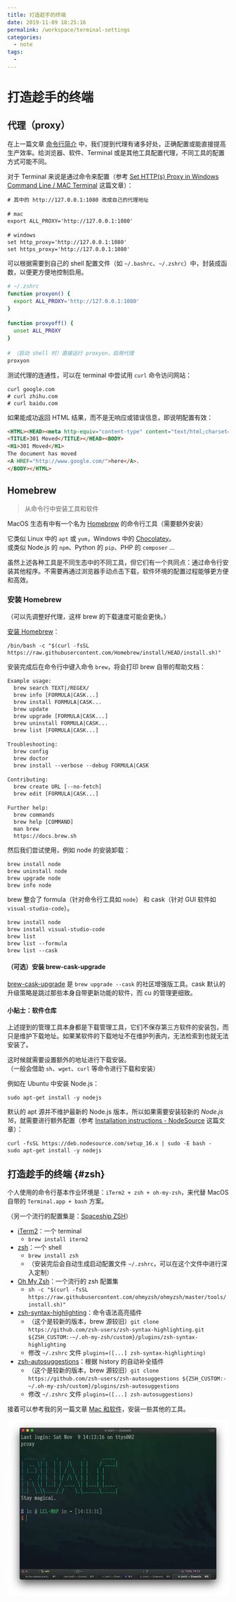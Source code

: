 ```yaml
---
title: 打造趁手的终端
date: 2019-11-09 18:25:16
permalink: /workspace/terminal-settings
categories:
  - note
tags:
  -
---
```


# 打造趁手的终端


## 代理（proxy）

在上一篇文章 [命令行简介](/workspace/introduction-to-terminal) 中，我们提到代理有诸多好处，正确配置或能直接提高生产效率。给浏览器、软件、Terminal 或是其他工具配置代理，不同工具的配置方式可能不同。

对于 Terminal 来说是通过命令来配置（参考 [Set HTTP(s) Proxy in Windows Command Line / MAC Terminal](https://itectec.com/set-https-proxy-in-windows-command-line-environment/) 这篇文章）：

```shell
# 其中的 http://127.0.0.1:1080 改成自己的代理地址

# mac
export ALL_PROXY='http://127.0.0.1:1080'

# windows
set http_proxy='http://127.0.0.1:1080'
set https_proxy='http://127.0.0.1:1080'
```

可以根据需要到自己的 shell 配置文件（如 `~/.bashrc`、`~/.zshrc`）中，封装成函数，以便更方便地控制启用。

```bash
# ~/.zshrc
function proxyon() {
  export ALL_PROXY='http://127.0.0.1:1080'
}

function proxyoff() {
  unset ALL_PROXY
}

# （启动 shell 时）直接运行 proxyon，启用代理
proxyon
```

测试代理的连通性，可以在 terminal 中尝试用 `curl` 命令访问网站：

```shell
curl google.com
# curl zhihu.com
# curl baidu.com
```

如果能成功返回 HTML 结果，而不是无响应或错误信息，即说明配置有效：

<!-- prettier-ignore -->
```html
<HTML><HEAD><meta http-equiv="content-type" content="text/html;charset=utf-8">
<TITLE>301 Moved</TITLE></HEAD><BODY>
<H1>301 Moved</H1>
The document has moved
<A HREF="http://www.google.com/">here</A>.
</BODY></HTML>
```

## Homebrew

> 从命令行中安装工具和软件

MacOS 生态有中有一个名为 [Homebrew](https://brew.sh/) 的命令行工具（需要额外安装）

它类似 Linux 中的 `apt` 或 `yum`，Windows 中的 [Chocolatey](https://chocolatey.org/)。  
或类似 Node.js 的 `npm`、Python 的 `pip`、PHP 的 `composer` …

虽然上述各种工具是不同生态中的不同工具，但它们有一个共同点：通过命令行安装其他程序。不需要再通过浏览器手动点击下载，软件环境的配置过程能够更方便和高效。

### 安装 Homebrew

（可以先调整好代理，这样 brew 的下载速度可能会更快。）

[安装 Homebrew](https://brew.sh/)：

```shell
/bin/bash -c "$(curl -fsSL https://raw.githubusercontent.com/Homebrew/install/HEAD/install.sh)"
```

安装完成后在命令行中键入命令 `brew`，将会打印 brew 自带的帮助文档：

```shell
Example usage:
  brew search TEXT|/REGEX/
  brew info [FORMULA|CASK...]
  brew install FORMULA|CASK...
  brew update
  brew upgrade [FORMULA|CASK...]
  brew uninstall FORMULA|CASK...
  brew list [FORMULA|CASK...]

Troubleshooting:
  brew config
  brew doctor
  brew install --verbose --debug FORMULA|CASK

Contributing:
  brew create URL [--no-fetch]
  brew edit [FORMULA|CASK...]

Further help:
  brew commands
  brew help [COMMAND]
  man brew
  https://docs.brew.sh
```

然后我们尝试使用，例如 node 的安装卸载：

```shell
brew install node
brew uninstall node
brew upgrade node
brew info node
```

brew 整合了 formula（针对命令行工具如 `node`） 和 cask（针对 GUI 软件如 `visual-studio-code`）。

```shell
brew install node
brew install visual-studio-code
brew list
brew list --formula
brew list --cask
```

#### （可选）安装 brew-cask-upgrade

[brew-cask-upgrade](https://github.com/buo/homebrew-cask-upgrade) 是 `brew upgrade --cask` 的社区增强版工具。cask 默认的升级策略是跳过那些本身自带更新功能的软件，而 cu 的管理更细致。

#### 小贴士：软件仓库

上述提到的管理工具本身都是下载管理工具，它们不保存第三方软件的安装包，而只是维护下载地址。如果某软件的下载地址不在维护列表内，无法检索到也就无法安装了。

这时候就需要设置额外的地址进行下载安装。  
（一般会借助 `sh`、`wget`、`curl` 等命令进行下载和安装）

例如在 Ubuntu 中安装 Node.js：

```shell
sudo apt-get install -y nodejs
```

默认的 apt 源并不维护最新的 Node.js 版本，所以如果需要安装较新的 _Node.js 16_，就需要进行额外配置（参考 [Installation instructions - NodeSource](https://github.com/nodesource/distributions/blob/master/README.md#debinstall) 这篇文章）：

```shell
curl -fsSL https://deb.nodesource.com/setup_16.x | sudo -E bash -
sudo apt-get install -y nodejs
```

## 打造趁手的终端 {#zsh}

个人使用的命令行基本作业环境是：`iTerm2 + zsh + oh-my-zsh`，来代替 MacOS 自带的 `Terminal.app + bash` 方案。

（另一个流行的配置集是：[Spaceship ZSH](https://github.com/denysdovhan/spaceship-prompt)）

- [iTerm2](https://iterm2.com/)：一个 terminal
  - `brew install iterm2`
- [zsh](https://github.com/ohmyzsh/ohmyzsh/wiki/Installing-ZSH#how-to-install-zsh-on-many-platforms)：一个 shell
  - `brew install zsh`
  - （安装完后会自动生成启动配置文件 `~/.zshrc`，可以在这个文件中进行深入定制）
- [Oh My Zsh](https://github.com/ohmyzsh/ohmyzsh#getting-started)：一个流行的 zsh 配置集
  - `sh -c "$(curl -fsSL https://raw.githubusercontent.com/ohmyzsh/ohmyzsh/master/tools/install.sh)"`
- [zsh-syntax-highlighting](https://github.com/zsh-users/zsh-syntax-highlighting/blob/master/INSTALL.md#oh-my-zsh)：命令语法高亮插件
  - （这个是较新的版本，brew 源较旧）`git clone https://github.com/zsh-users/zsh-syntax-highlighting.git ${ZSH_CUSTOM:-~/.oh-my-zsh/custom}/plugins/zsh-syntax-highlighting`
  - 修改 `~/.zshrc` 文件 `plugins=([...] zsh-syntax-highlighting)`
- [zsh-autosuggestions](https://github.com/zsh-users/zsh-autosuggestions/blob/master/INSTALL.md#oh-my-zsh)：根据 history 的自动补全插件
  - （这个是较新的版本，brew 源较旧）`git clone https://github.com/zsh-users/zsh-autosuggestions ${ZSH_CUSTOM:-~/.oh-my-zsh/custom}/plugins/zsh-autosuggestions`
  - 修改 `~/.zshrc` 文件 `plugins=([...] zsh-autosuggestions)`

接着可以参考我的另一篇文章 [Mac 和软件](/workspace/mac)，安装一些其他的工具。

![iterm2-showcase](./img/iterm2-showcase.png)
